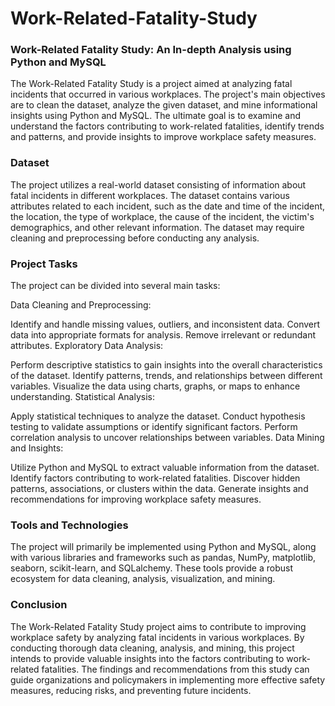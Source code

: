 # Work-Related-Fatality-Study
### Work-Related Fatality Study: An In-depth Analysis using Python and MySQL

The Work-Related Fatality Study is a project aimed at analyzing fatal incidents that occurred in various workplaces. The project's main objectives are to clean the dataset, analyze the given dataset, and mine informational insights using Python and MySQL. The ultimate goal is to examine and understand the factors contributing to work-related fatalities, identify trends and patterns, and provide insights to improve workplace safety measures.

### Dataset
The project utilizes a real-world dataset consisting of information about fatal incidents in different workplaces. The dataset contains various attributes related to each incident, such as the date and time of the incident, the location, the type of workplace, the cause of the incident, the victim's demographics, and other relevant information. The dataset may require cleaning and preprocessing before conducting any analysis.

### Project Tasks
The project can be divided into several main tasks:

Data Cleaning and Preprocessing:

Identify and handle missing values, outliers, and inconsistent data.
Convert data into appropriate formats for analysis.
Remove irrelevant or redundant attributes.
Exploratory Data Analysis:

Perform descriptive statistics to gain insights into the overall characteristics of the dataset.
Identify patterns, trends, and relationships between different variables.
Visualize the data using charts, graphs, or maps to enhance understanding.
Statistical Analysis:

Apply statistical techniques to analyze the dataset.
Conduct hypothesis testing to validate assumptions or identify significant factors.
Perform correlation analysis to uncover relationships between variables.
Data Mining and Insights:

Utilize Python and MySQL to extract valuable information from the dataset.
Identify factors contributing to work-related fatalities.
Discover hidden patterns, associations, or clusters within the data.
Generate insights and recommendations for improving workplace safety measures.

### Tools and Technologies
The project will primarily be implemented using Python and MySQL, along with various libraries and frameworks such as pandas, NumPy, matplotlib, seaborn, scikit-learn, and SQLalchemy. These tools provide a robust ecosystem for data cleaning, analysis, visualization, and mining.


### Conclusion
The Work-Related Fatality Study project aims to contribute to improving workplace safety by analyzing fatal incidents in various workplaces. By conducting thorough data cleaning, analysis, and mining, this project intends to provide valuable insights into the factors contributing to work-related fatalities. The findings and recommendations from this study can guide organizations and policymakers in implementing more effective safety measures, reducing risks, and preventing future incidents.

